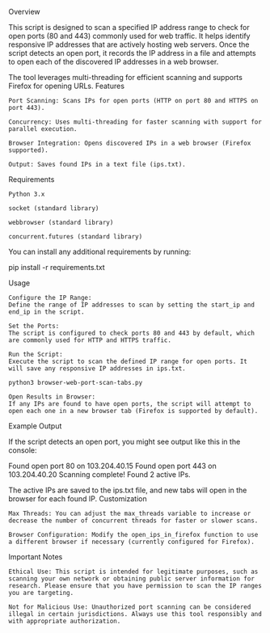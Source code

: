Overview

This script is designed to scan a specified IP address range to check for open ports (80 and 443) commonly used for web traffic. It helps identify responsive IP addresses that are actively hosting web servers. Once the script detects an open port, it records the IP address in a file and attempts to open each of the discovered IP addresses in a web browser.

The tool leverages multi-threading for efficient scanning and supports Firefox for opening URLs.
Features

    Port Scanning: Scans IPs for open ports (HTTP on port 80 and HTTPS on port 443).

    Concurrency: Uses multi-threading for faster scanning with support for parallel execution.

    Browser Integration: Opens discovered IPs in a web browser (Firefox supported).

    Output: Saves found IPs in a text file (ips.txt).

Requirements

    Python 3.x

    socket (standard library)

    webbrowser (standard library)

    concurrent.futures (standard library)

You can install any additional requirements by running:

pip install -r requirements.txt

Usage

    Configure the IP Range:
    Define the range of IP addresses to scan by setting the start_ip and end_ip in the script.

    Set the Ports:
    The script is configured to check ports 80 and 443 by default, which are commonly used for HTTP and HTTPS traffic.

    Run the Script:
    Execute the script to scan the defined IP range for open ports. It will save any responsive IP addresses in ips.txt.

    python3 browser-web-port-scan-tabs.py

    Open Results in Browser:
    If any IPs are found to have open ports, the script will attempt to open each one in a new browser tab (Firefox is supported by default).

Example Output

If the script detects an open port, you might see output like this in the console:

Found open port 80 on 103.204.40.15
Found open port 443 on 103.204.40.20
Scanning complete! Found 2 active IPs.

The active IPs are saved to the ips.txt file, and new tabs will open in the browser for each found IP.
Customization

    Max Threads: You can adjust the max_threads variable to increase or decrease the number of concurrent threads for faster or slower scans.

    Browser Configuration: Modify the open_ips_in_firefox function to use a different browser if necessary (currently configured for Firefox).

Important Notes

    Ethical Use: This script is intended for legitimate purposes, such as scanning your own network or obtaining public server information for research. Please ensure that you have permission to scan the IP ranges you are targeting.

    Not for Malicious Use: Unauthorized port scanning can be considered illegal in certain jurisdictions. Always use this tool responsibly and with appropriate authorization.
